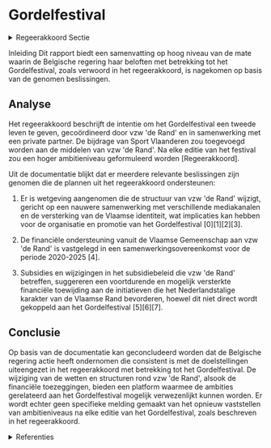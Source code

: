 # Gordelfestival

<details>
        <summary>Regeerakkoord Sectie </summary>
        <p>6.3.8 Gordelfestival Het Gordelfestival kreeg een tweede leven. Vzw ‘de Rand’ coördineert de organisatie van het Gordelfestival in samenwerking met een privé-partner om zo even feestelijk en sportief als zelfbewust en complexloos het groene en Vlaamse karakter van de Rand in de verf te zetten. De financiële bijdrage van Sport Vlaanderen wordt toegevoegd aan de middelen van vzw ‘de Rand’. We formuleren na elke editie een nieuw ambitieniveau voor het volgende Gordelfestival, op gebied van deelnemers, deelnemende randge-meenten en deelnemende faciliteitengemeenten. </p>
        </details> 

Inleiding
Dit rapport biedt een samenvatting op hoog niveau van de mate waarin de Belgische regering haar beloften met betrekking tot het Gordelfestival, zoals verwoord in het regeerakkoord, is nagekomen op basis van de genomen beslissingen.

## Analyse
Het regeerakkoord beschrijft de intentie om het Gordelfestival een tweede leven te geven, gecoördineerd door vzw 'de Rand' en in samenwerking met een private partner. De bijdrage van Sport Vlaanderen zou toegevoegd worden aan de middelen van vzw 'de Rand'. Na elke editie van het festival zou een hoger ambitieniveau geformuleerd worden [Regeerakkoord].

Uit de documentatie blijkt dat er meerdere relevante beslissingen zijn genomen die de plannen uit het regeerakkoord ondersteunen:

1. Er is wetgeving aangenomen die de structuur van vzw 'de Rand' wijzigt, gericht op een nauwere samenwerking met verschillende mediakanalen en de versterking van de Vlaamse identiteit, wat implicaties kan hebben voor de organisatie en promotie van het Gordelfestival \[0\]\[1\]\[2\]\[3\].
   
2. De financiële ondersteuning vanuit de Vlaamse Gemeenschap aan vzw 'de Rand' is vastgelegd in een samenwerkingsovereenkomst voor de periode 2020-2025 \[4\].

3. Subsidies en wijzigingen in het subsidiebeleid die vzw 'de Rand' betreffen, suggereren een voortdurende en mogelijk versterkte financiële toewijding aan de initiatieven die het Nederlandstalige karakter van de Vlaamse Rand bevorderen, hoewel dit niet direct wordt gekoppeld aan het Gordelfestival \[5\]\[6\]\[7\].

## Conclusie
Op basis van de documentatie kan geconcludeerd worden dat de Belgische regering actie heeft ondernomen die consistent is met de doelstellingen uiteengezet in het regeerakkoord met betrekking tot het Gordelfestival. De wijziging van de wetten en structuren rond vzw 'de Rand', alsook de financiële toezeggingen, bieden een platform waarmee de ambities gerelateerd aan het Gordelfestival mogelijk verwezenlijkt kunnen worden. Er wordt echter geen specifieke melding gemaakt van het opnieuw vaststellen van ambitieniveaus na elke editie van het Gordelfestival, zoals beschreven in het regeerakkoord.

<details>
        <summary> Referenties</summary>
        
**[\[0\]](https://beslissingenvlaamseregering.vlaanderen.be/?search=vzw%20de%20Rand%3A%20wijziging%20omvormingsdecreet&dateOption=select&startDate=2020-06-26T08%3A00%3A00Z&endDate=2020-06-26T08%3A00%3A00Z)** : **(2020-06-26)** vzw de Rand: wijziging omvormingsdecreet 

**[\[1\]](https://beslissingenvlaamseregering.vlaanderen.be/?search=vzw%20de%20Rand%3A%20wijziging%20omvormingsdecreet&dateOption=select&startDate=2020-09-04T08%3A00%3A00Z&endDate=2020-09-04T08%3A00%3A00Z)** : **(2020-09-04)** vzw de Rand: wijziging omvormingsdecreet 

**[\[2\]](https://beslissingenvlaamseregering.vlaanderen.be/?search=Omvorming%20vzw%20de%20Rand&dateOption=select&startDate=2020-10-30T09%3A00%3A00Z&endDate=2020-10-30T09%3A00%3A00Z)** : **(2020-10-30)** Omvorming vzw de Rand 

**[\[3\]](https://beslissingenvlaamseregering.vlaanderen.be/?search=Wijzigingsdecreet%20omvorming%20vzw%20de%20Rand%20tot%20een%20privaatrechtelijk%20vormgegeven%20extern%20verzelfstandigd%20agentschap&dateOption=select&startDate=2021-02-26T09%3A00%3A00Z&endDate=2021-02-26T09%3A00%3A00Z)** : **(2021-02-26)** Wijzigingsdecreet omvorming vzw de Rand tot een privaatrechtelijk vormgegeven extern verzelfstandigd agentschap 

**[\[4\]](https://beslissingenvlaamseregering.vlaanderen.be/?search=Samenwerkingsovereenkomst%202020-2025%20tussen%20Vlaamse%20Gemeenschap%2C%20provincie%20Vlaams-Brabant%20en%20vzw%20%E2%80%98de%20Rand%E2%80%99&dateOption=select&startDate=2020-07-10T08%3A00%3A00Z&endDate=2020-07-10T08%3A00%3A00Z)** : **(2020-07-10)** Samenwerkingsovereenkomst 2020-2025 tussen Vlaamse Gemeenschap, provincie Vlaams-Brabant en vzw ‘de Rand’ 

**[\[5\]](https://beslissingenvlaamseregering.vlaanderen.be/?search=Subsidie%20lokale%20besturen%2C%20vzw%20De%20Rand%20en%20Vlaamse%20Gemeenschapscommissie%20project%20%E2%80%98Plan%20Samenleven%E2%80%99%3A%20wijzigingsbesluit&dateOption=select&startDate=2022-12-23T09%3A00%3A00Z&endDate=2022-12-23T09%3A00%3A00Z)** : **(2022-12-23)** Subsidie lokale besturen, vzw De Rand en Vlaamse Gemeenschapscommissie project ‘Plan Samenleven’: wijzigingsbesluit 

**[\[6\]](https://beslissingenvlaamseregering.vlaanderen.be/?search=Subsidies%20Vlaamse%20lokale%20besturen%2C%20vzw%20de%20Rand%20en%20de%20Vlaamse%20Gemeenschapscommissie%20voor%20project%20%27Ondersteuning%20van%20lokale%20besturen%20in%20het%20kader%20van%20%20samenleven%20in%20diversiteit%3A%20Plan%20Samenleven%27&dateOption=select&startDate=2023-09-22T08%3A00%3A00Z&endDate=2023-09-22T08%3A00%3A00Z)** : **(2023-09-22)** Subsidies Vlaamse lokale besturen, vzw de Rand en de Vlaamse Gemeenschapscommissie voor project 'Ondersteuning van lokale besturen in het kader van  samenleven in diversiteit: Plan Samenleven' 

**[\[7\]](https://beslissingenvlaamseregering.vlaanderen.be/?search=Subsidies%20Vlaamse%20lokale%20besturen%2C%20vzw%20de%20Rand%20en%20Vlaamse%20Gemeenschapscommissie%20voor%20Plan%20Samenleven&dateOption=select&startDate=2022-09-23T08%3A00%3A00Z&endDate=2022-09-23T08%3A00%3A00Z)** : **(2022-09-23)** Subsidies Vlaamse lokale besturen, vzw de Rand en Vlaamse Gemeenschapscommissie voor Plan Samenleven 
        </details> 

